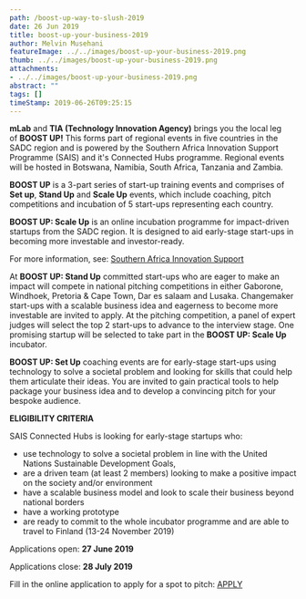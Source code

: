 ```yaml
---
path: /boost-up-way-to-slush-2019
date: 26 Jun 2019
title: boost-up-your-business-2019
author: Melvin Musehani
featureImage: ../../images/boost-up-your-business-2019.png
thumb: ../../images/boost-up-your-business-2019.png
attachments: 
- ../../images/boost-up-your-business-2019.png
abstract: ""
tags: []
timeStamp: 2019-06-26T09:25:15
---
```


**mLab** and **TIA (Technology Innovation Agency)** brings you the local leg of **BOOST UP!** This forms part of regional events in five countries in the SADC region and is powered by the Southern Africa Innovation Support Programme (SAIS) and it's Connected Hubs programme. Regional events will be hosted in Botswana, Namibia, South Africa, Tanzania and Zambia.

**BOOST UP** is a 3-part series of start-up training events and comprises of **Set up**, **Stand Up** and **Scale Up** events, which include coaching, pitch competitions and incubation of 5 start-ups representing each country.

**BOOST UP: Scale Up** is an online incubation programme for impact-driven startups from the SADC region. It is designed to aid early-stage start-ups in becoming more investable and investor-ready.

For more information, see: [Southern Africa Innovation Support](https:&#x2F;&#x2F;www.saisprogramme.org&#x2F;connectedhubs&#x2F;boostup)

At **BOOST UP: Stand Up** committed start-ups who are eager to make an impact will compete in national pitching competitions in either Gaborone, Windhoek, Pretoria &amp; Cape Town, Dar es salaam and Lusaka. Changemaker start-ups with a scalable business idea and eagerness to become more investable are invited to apply. At the pitching competition, a panel of expert judges will select the top 2 start-ups to advance to the interview stage. One promising startup will be selected to take part in the **BOOST UP: Scale Up** incubator.

**BOOST UP: Set Up** coaching events are for early-stage start-ups using technology to solve a societal problem and looking for skills that could help them articulate their ideas. You are invited to gain practical tools to help package your business idea and to develop a convincing pitch for your bespoke audience.

**ELIGIBILITY CRITERIA**

SAIS Connected Hubs is looking for early-stage startups who:

*   use technology to solve a societal problem in line with the United Nations Sustainable Development Goals,
*   are a driven team (at least 2 members) looking to make a positive impact on the society and&#x2F;or environment
*   have a scalable business model and look to scale their business beyond national borders
*   have a working prototype
*   are ready to commit to the whole incubator programme and are able to travel to Finland (13-24 November 2019)

Applications open: **27 June 2019**

Applications close: **28 July 2019**

Fill in the online application to apply for a spot to pitch: [APPLY](https:&#x2F;&#x2F;docs.google.com&#x2F;forms&#x2F;d&#x2F;e&#x2F;1FAIpQLSdoANfeFMe3dWMClnPQnQqa4jJaUD_2ET9MkoGInyNIe5zaOQ&#x2F;viewform)


